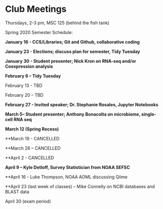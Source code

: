 # Club Meetings

Thursdays, 2-3 pm, MSC 125 (behind the fish tank)

Spring 2020 Semester Schedule:

**January 16  - CCS/Libraries; Git and Github, collaborative coding**

**January 23  - Elections; discuss plan for semester, Tidy Tuesday**

**January 30  - Student presenter; Nick Kron on RNA-seq and/or Coexpression analysis**

**February 6 – Tidy Tuesday**

February 13 - TBD

February 20 – TBD

**February 27 - Invited speaker; Dr. Stephanie Rosales, Jupyter Notebooks**

**March 5– Student presenter; Anthony Bonacolta on microbiome, single-cell RNA seq**

**March 12 (Spring Recess)**

**March 19 - CANCELLED

**March 26 – CANCELLED

**April 2 - CANCELLED

**April 9 – Kyle Detloff, Survey Statistician from NOAA SEFSC**

**April 16 - Luke Thompson, NOAA AOML discussing Qiime

**April 23 (last week of classes) – Mike Connelly on NCBI databases and BLAST data

April 30 (exam period)

